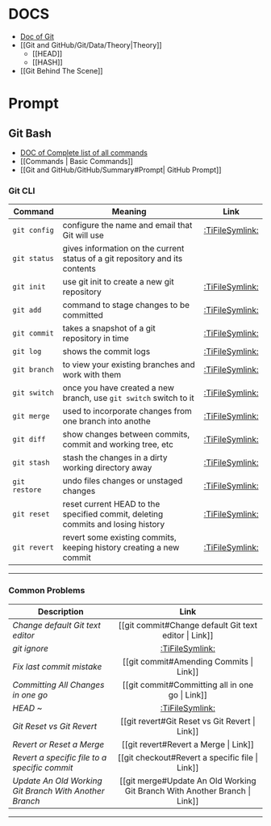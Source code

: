 # DOCS

- [Doc of Git](https://git-scm.com/)
- [[Git and GitHub/Git/Data/Theory|Theory]]
  - [[HEAD]]
  - [[HASH]]
- [[Git Behind The Scene]]

# Prompt

## Git Bash

- [DOC of Complete list of all commands](https://git-scm.com/docs)
- [[Commands | Basic Commands]]
- [[Git and GitHub/GitHub/Summary#Prompt| GitHub Prompt]]

### Git CLI

| Command       | Meaning                                                                         |                Link                 |
| ------------- | ------------------------------------------------------------------------------- | :---------------------------------: |
| `git config`  | configure the name and email that Git will use                                  | [:TiFileSymlink:](git%20config.md)  |
| `git status`  | gives information on the current status of a git repository and its contents    |                                     |
| `git init`    | use git init to create a new git repository                                     |  [:TiFileSymlink:](git%20init.md)   |
| `git add`     | command to stage changes to be committed                                        |   [:TiFileSymlink:](git%20add.md)   |
| `git commit`  | takes a snapshot of a git repository in time                                    | [:TiFileSymlink:](git%20commit.md)  |
| `git log`     | shows the commit logs                                                           |   [:TiFileSymlink:](git%20log.md)   |
| `git branch`  | to view your existing branches and work with them                               | [:TiFileSymlink:](git%20branch.md)  |
| `git switch`  | once you have created a new branch, use `git switch` switch to it               | [:TiFileSymlink:](git%20switch.md)  |
| `git merge`   | used to incorporate changes from one branch into anothe                         |  [:TiFileSymlink:](git%20merge.md)  |
| `git diff`    | show changes between commits, commit and working tree, etc                      |  [:TiFileSymlink:](git%20diff.md)   |
| `git stash`   | stash the changes in a dirty working directory away                             |  [:TiFileSymlink:](git%20stash.md)  |
| `git restore` | undo files changes or unstaged changes                                          | [:TiFileSymlink:](git%20restore.md) |
| `git reset`   | reset current HEAD to the specified commit, deleting commits and losing history |  [:TiFileSymlink:](git%20reset.md)  |
| `git revert`  | revert some existing commits, keeping history creating a new commit             | [:TiFileSymlink:](git%20revert.md)  |

---

### Common Problems

| Description                                            |                                    Link                                    |
| ------------------------------------------------------ | :------------------------------------------------------------------------: |
| _Change default Git text editor_                       |           [[git commit#Change default Git text editor \| Link]]            |
| _git ignore_                                           |                     [:TiFileSymlink:](git%20ignore.md)                     |
| _Fix last commit mistake_                              |                  [[git commit#Amending Commits \| Link]]                   |
| _Committing All Changes in one go_                     |              [[git commit#Committing all in one go \| Link]]               |
| _HEAD ~_                                               |                       [:TiFileSymlink:](HEAD%20~.md)                       |
| _Git Reset vs Git Revert_                              |               [[git revert#Git Reset vs Git Revert \| Link]]               |
| _Revert or Reset a Merge_                              |                   [[git revert#Revert a Merge \| Link]]                    |
| _Revert a specific file to a specific commit_          |              [[git checkout#Revert a specific file \| Link]]               |
| _Update An Old Working Git Branch With Another Branch_ | [[git merge#Update An Old Working Git Branch With Another Branch \| Link]] |

---
